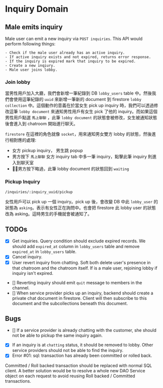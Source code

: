 # Inquiry Domain

## Male emits inquiry

Male user can emit a new inquiry via `POST inquiries`. This API would perform following things:

    - Check if the male user already has an active inquiry.
    - If active inquiry exists and not expired, returns error response.
    - If the inquiry is expired mark that inquiry to be expired. 
    - Create a new inqiury.
    - Male user joins lobby.

### Join lobby

當男性用戶加入大廳，我們會新增一筆紀錄到 DB `lobby_users` table 中。然後我們會使用這筆紀錄的 `uuid` 來新增一筆新的 document 到 firestore `lobby collection` 中。這個動作的意義在於當女生 pick up inquiry 時，我們可以透過修改這筆 `lobby document` 來通知男性用戶有女生 pick 了他的 inquiry。而如果這個男性用戶點選 `馬上聊聊` ，此筆 `lobby document` 的狀態會被修改，女生被通知狀態後會進入到 chatroom 開始進行聊天。

`firestore` 在這裡的角色就像 `socket`，用來通知男女雙方 lobby 的狀態，然後進行相對應的處理:

  - 女方 pickup inquiry， 男生跳 popup
  - 男方按下 `馬上聊聊` 女方 inquiry tab 中多一筆 inquiry，點擊此筆 inquiry 則進入到聊天室
  - 男方按下略過，此筆 lobby document 的狀態回到 `waiting`

### Pickup Inquiry

`/inquiries/:inquiry_uuid/pickup` 

女性用戶可以 pick up 一個 inquiry。pick up 後，會改變 DB 中此 `lobby_user` 的狀態為 `asking`。表示有女性正在詢問中。也會把 firestore 此 lobby user 的狀態改為 asking。這時男生的手機就會被通知了。

## TODOs

- [x] Get inquiries. Query condition should exclude expired records. We should add `expired_at` column in `lobby_users` table and remove `expired_at` in `lobby_users` table.
- [x] Cancel inquiry.
- [x] User revert inquiry from chatting. Soft both delete user's presence in that chatroom and the chatroom itself. If is a male user, rejoining lobby if inquiry isn't expired.
- [] Reverting inquiry should emit `quit` message to members in the channel.
- [] When service provider picks up an inquiry, backend should create a private chat document in firestore. Client will then subscribe to this document and the subcollections beneath this document.

## Bugs

- [] If a service provider is already chatting with the customer, she should not be able to pickup the same inquiry again.
- [x] If an inquiry is at `chatting` status, it should be removed to lobby. Other service providers should not be able to find the inquiry.
- [x] Error #01: sql: transaction has already been committed or rolled back.

Committed / Roll backed transaction should be replaced with normal SQL client. A better solution would be to resolve a whole new DAO Service object on each request to avoid reusing Roll backed / Committed transactions.
